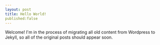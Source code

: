 ```yaml
---
layout: post
title: Hello World!
published:false
---
```


Welcome! I'm in the process of migrating all old content from Wordpress to Jekyll, so all of the original posts should appear soon.
